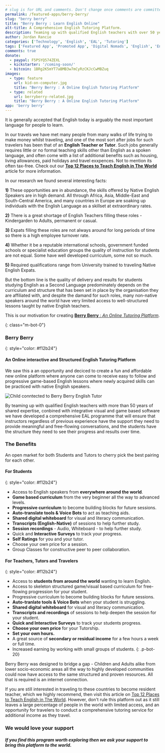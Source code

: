 ```yaml
---
# slug is for URL and comments. Don't change once comments are committed
permalink: /featured-apps/berry-berry/
slug: "berry berry"
title: "Berry Berry : Learn English Online"
alt-title: A Comprehensive English Tutoring Platform.
description: Teaming up with qualified English teachers with over 50 years of shared expertise, we've created an effective Global Onling English Tutoring Platform.
author: Jordan Rancie
categories: ['Technology', 'English', 'EAL', 'Tutoring']
tags: ['Featured App', 'Promoted App', 'Digital Nomads', 'English', 'English Language', 'EAL', 'Tutoring', 'Online Learning', 'Education', 'Kids', 'Children', 'Not For Profit', 'App Development', 'Kickstarter']
comments: true
donate:
  - paypal: F5PSYQ574ZEXL
  - kickstarter: '/coming-soon/'
  - bitcoin: 1BRg2K5mYT7aBMB3w7mCyRzCKJcCwMBZuq
images:
  - type: feature
    url: kid-on-computer.jpg
    title: "Berry Berry : A Online English Tutoring Platform"
  - type: related
    url: berryberry-related.jpg
    title: "Berry Berry : A Online English Tutoring Platform"    
app: 'berry berry'
---
```

It is generally accepted that English today is arguably the most important language for people to learn.

In our travels we have met many people from many walks of life trying to make money whilst traveling, and one of the most sort after jobs for such travelers has been that of an **English Teacher or Tutor**. Such jobs generally requires little or no formal teaching skills other than English as a spoken language, and often come with a list of additional benefits such as housing, living allowances, paid holidays and travel exxpences. Not to mention its often tax-free. Check out our **[Top 12 Places to Teach English in The World](/blog/travel/digital-nomads/english/tutoring/top-12-english-teaching-locations-in-the-world.html)** article for more information.

In our research we found several interesting facts:

**1)**&nbsp;These opportunities are in abundance, the skills offered by Native English Speakers are in high demand. All through Africa, Asia, Middle-East and South-Central America, and many countries in Europe are soaking up individuals with the English Language as a skillset at extraordinary rates.

**2)**&nbsp;There is a great shortage of English Teachers filling these roles - Kindergarden to Adults, permanent or casual.

**3)**&nbsp;Expats filling these roles are not always around for long periods of time so there is a high employee turnover rate.

**4)**&nbsp;Whether it be a reputable international schools, government funded schools or specialist education groups the quality of instruction for students are not equal. Some have well developed curriculum, some not so much.

**5)**&nbsp;Required qualifications range from University trained to traveling Native English Expats. 

But the bottom line is the quality of delivery and results for students studying English as a Second Language predominately depends on the curriculum and structure that has been set in place by the organisation they are affiliated with, and despite the damand for such roles, many non-native speakers around the world have very limited access to well-structured lessons taught by native English teachers.

This is our motivation for creating [**Berry Berry** : *An Online Tutoring Platform*](#).

{: class="m-bot-0"}
### Berry Berry
{: style="color: #f12b24"}
#### An Online interactive and Structured English Tutoring Platform

We saw this a an opportunity and deciced to create a fun and affordable new online platform where anyone can come to receive easy to follow and progressive game-based English lessons where newly acquired skills can be practiced with native English speakers.

![Child conntected to Berry Berry English Tutor]({{site.post-image-url}}/learning-online-kids.jpg)

By teaming up with qualified English teachers with more than 50 years of shared expertise, conbined with integrative visual and game based software we have developed a comprehensive EAL programme that will ensure that instructors regardless of previous experience have the support they need to provide meaningful and free-flowing conversations, and the students have the structure they need to see their progress and results over time. 

### The Benefits

An open market for both Students and Tutors to cherry pick the best pairing for each other.

#### For Students
{: style="color: #f12b24"}
 - Access to English speakers from **everywhere around the world**.
 - **Game based curriculum** from the very beginner all the way to advanced levels.
 - **Progressive curriculum** to become building blocks for future sessions.
 - **Auto-translate tools & Voice Bots** to act as teaching aids.
 - **Shared digital whiteboard** for visual and literacy communication.
 - **Transcripts (English-Native)** of sessions to help further study.
 - **Session recordings** - Audio, Whiteboard - to help further study.
 - Quick and **Interactive Surveys** to track your progress.
 - **Self Ratings** for you and your tutor.
 - Choose your own price for a session.
 - Group Classes for constructive peer to peer collaboration.

#### For Teachers, Tutors and Travelers
{: style="color: #f12b24"}
 - Access to **students from around the world** wanting to learn English.
 - Access to skeleton structured game/visual based curriculum for free-flowing progression for your student.
 - Progressive curriculum to become building blocks for future sessions.
 - **Auto-tranlate tools & Voice Bots** when your student is struggling.
 - **Shared digital whiteboard** for visual and literacy communication.
 - **Transcripts and recordings** of sessions to help deepen the session for your student.
 - **Quick and Interactive Surveys** to track your students progress.
 - **Choose your own price** for your Tutorship.
 - **Set your own hours.**
 - A great source of **secondary or residual income** for a few hours a week or full time.
 - Increased earning by working with small groups of students.
 {: .p-bot-20}

Berry Berry was designed to bridge a gap - Children and Adults alike from lower socio-economic areas all the way to highly developed communities could now have access to the same structured and proven resources. All that is required is an internet connection.

If you are still interested in traveling to these countries to become resident teacher, which we highly recommend, then visit this article on [Top 12 Places to Teach English in The World](/blog/travel/digital-nomads/english/tutoring/top-12-english-teaching-locations-in-the-world.html). However, don't rule this platform out as it still leaves a large percentage of people in the world with limited access, and an opportunity for travelers to conduct a comprehensive tutoring service for additional income as they travel.

### We would love your support
##### If you find this program worth exploring then we ask your support to bring this platform to the world.






 
 






